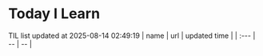 # Today I Learn 
TIL list updated at 2025-08-14 02:49:19
| name | url | updated time |
| :--- | -- | -- |
